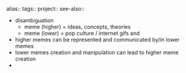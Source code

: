 alias::
tags::
project::
see-also::

- disambiguation
	- meme (higher) = ideas, concepts, theories
	- meme (lower) = pop culture / internet gifs and
- higher memes can be represented and communicated by/in lower memes
- lower memes creation and manipulation can lead to higher meme creation
-